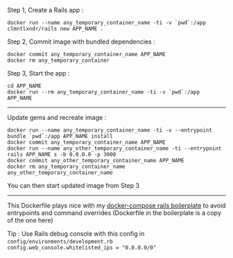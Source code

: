 Step 1, Create a Rails app :
```no-highlight
docker run --name any_temporary_container_name -ti -v `pwd`:/app clmntlxndr/rails new APP_NAME .
```

Step 2, Commit image with bundled dependencies :

```no-highlight
docker commit any_temporary_container_name APP_NAME
docker rm any_temporary_container
```

Step 3, Start the app :

```no-highlight
cd APP_NAME
docker run --rm any_temporary_container_name -ti -v `pwd`:/app APP_NAME
```

-------

Update gems and recreate image :

```no-highlight
docker run --name any_temporary_container_name -ti -v --entrypoint bundle `pwd`:/app APP_NAME install
docker commit any_temporary_container_name APP_NAME
docker run --name any_other_temporary_container_name -ti --entrypoint rails APP_NAME s -b 0.0.0.0 -p 3000
docker commit any_other_temporary_container_name APP_NAME
docker rm any_temporary_container_name any_other_temporary_container_name
```

You can then start updated image from Step 3

--------

This Dockerfile plays nice with my [docker-compose rails boilerplate](https://github.com/clm-a/Dockerthings/tree/master/docker-compose-boilerplates/rails) to avoid entrypoints and command overrides
(Dockerfile in the boilerplate is a copy of the one here)

Tip : Use Rails debug console with this config in `config/environments/development.rb`
`  config.web_console.whitelisted_ips = "0.0.0.0/0"`
